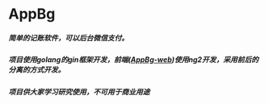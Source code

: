 # AppBg

 ##### 简单的记账软件，可以后台微信支付。
 ##### 项目使用golang的gin框架开发，前端([AppBg-web](https://github.com/jicg/AppBg-web))使用ng2开发，采用前后的分离的方式开发。
 ##### 项目供大家学习研究使用，不可用于商业用途
